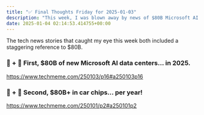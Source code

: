 ```yaml
---
title: "✅ Final Thoughts Friday for 2025-01-03"
description: "This week, I was blown away by news of $80B Microsoft AI data centers and yearly car chip costs!"
date: 2025-01-04 02:14:53.414755+00:00
---
```


<!-- buttondown-editor-mode: fancy --><p>The tech news stories that caught my eye this week both included a staggering reference to $80B.</p><h3>🤖 + 🤯 First, $80B of new Microsoft AI data centers… in 2025. </h3><p><a target="_blank" rel="noopener noreferrer nofollow" href="https://www.techmeme.com/250103/p16#a250103p16">https://www.techmeme.com/250103/p16#a250103p16</a></p><h3>🍪 + 🤯 Second, $80B+ in car chips… per year!</h3><p><a target="_blank" rel="noopener noreferrer nofollow" href="https://www.techmeme.com/250101/p2#a250101p2">https://www.techmeme.com/250101/p2#a250101p2</a></p><p></p>